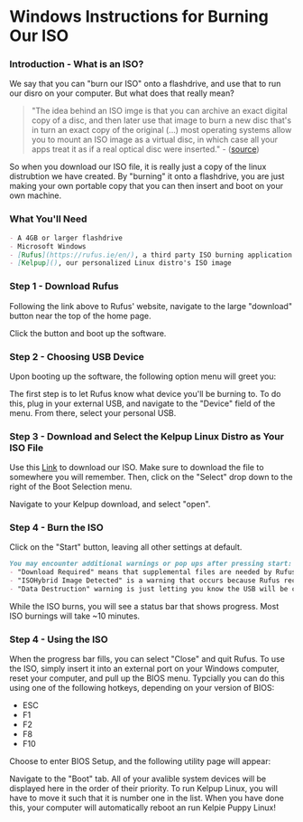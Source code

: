 # Windows Instructions for Burning Our ISO

### Introduction - What is an ISO?
We say that you can "burn our ISO" onto a flashdrive, and use that to run our disro on your computer. But what does that really mean? 

> "The idea behind an ISO imge is that you can archive an exact digital copy of a disc, and then later use that image to burn a new disc that's in turn an exact copy of the original (...) most operating systems allow you to mount an ISO image as a virtual disc, in which case all your apps treat it as if a real optical disc were inserted." - ([source](https://www.howtogeek.com/356714/what-is-an-iso-file-and-how-do-i-open-one/))

So when you download our ISO file, it is really just a copy of the linux distrubtion we have created. By "burning" it onto a flashdrive, you are just making your own portable copy that you can then insert and boot on your own machine.

### What You'll Need
```markdown
- A 4GB or larger flashdrive
- Microsoft Windows
- [Rufus](https://rufus.ie/en/), a third party ISO burning application
- [Kelpup](), our personalized Linux distro's ISO image
```

### Step 1 - Download Rufus

Following the link above to Rufus' website, navigate to the large "download" button near the top of the home page. 

<!-- <img src="kelpie-1000.jpeg" alt="hi" class="inline"/> -->

Click the button and boot up the software. 

### Step 2 - Choosing USB Device

Upon booting up the software, the following option menu will greet you:

<!-- <img src="kelpie-1000.jpeg" alt="hi" class="inline"/> -->

The first step is to let Rufus know what device you'll be burning to. To do this, plug in your external USB, and navigate to the "Device" field of the menu. From there, select your personal USB. 

### Step 3 - Download and Select the Kelpup Linux Distro as Your ISO File

Use this [Link](https://github.com/orgs/kelpup/repositories) to download our ISO. Make sure to download the file to somewhere you will remember. Then, click on the "Select" drop down to the right of the Boot Selection menu. 

<!-- <img src="kelpie-1000.jpeg" alt="hi" class="inline"/> -->

Navigate to your Kelpup download, and select "open". 

### Step 4 - Burn the ISO

Click on the "Start" button, leaving all other settings at default. 

<!-- <img src="kelpie-1000.jpeg" alt="hi" class="inline"/> -->

```markdown
You may encounter additional warnings or pop ups after pressing start:
- "Download Required" means that supplemental files are needed by Rufus to burn your ISO. Simply press "Ok".
- "ISOHybrid Image Detected" is a warning that occurs because Rufus recognizes your ISO as being compatable with CDs. Simply select the "Write in ISO Image Mode" bubble and continue. 
- "Data Destruction" warning is just letting you know the USB will be completely wiped of all previous content.  
```

While the ISO burns, you will see a status bar that shows progress. Most ISO burnings will take ~10 minutes. 

<!-- <img src="kelpie-1000.jpeg" alt="hi" class="inline"/> -->

### Step 4 - Using the ISO

When the progress bar fills, you can select "Close" and quit Rufus. To use the ISO, simply insert it into an external port on your Windows computer, reset your computer, and pull up the BIOS menu. Typcially you can do this using one of the following hotkeys, depending on your version of BIOS:
- ESC
- F1
- F2
- F8
- F10

Choose to enter BIOS Setup, and the following utility page will appear:

<!-- <img src="kelpie-1000.jpeg" alt="hi" class="inline"/> -->

Navigate to the "Boot" tab. All of your avalible system devices will be displayed here in the order of their priority. To run Kelpup Linux, you will have to move it such that it is number one in the list. When you have done this, your computer will automatically reboot an run Kelpie Puppy Linux!
